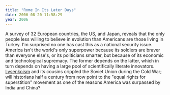 ```yaml
---
title: "Rome In Its Later Days"
date: 2006-08-20 11:58:29
year: 2006
---
```

A survey of 32 European countries, the US, and Japan, reveals that the only people less willing to believe in evolution than Americans are those living in Turkey.
I'm surprised no one has cast this as a national security issue. America isn't the world's only superpower because its soldiers are braver than everyone else's, or its politicians smarter, but because of its economic and technological supremacy. The former depends on the latter, which in turn depends on having a large pool of scientifically literate innovators.  <a href="http://en.wikipedia.org/wiki/Lysenkoism">Lysenkoism</a> and its cousins crippled the Soviet Union during the Cold War; will historians half a century from now point to the "equal rights for superstition" movement as one of the reasons America was surpassed by India and China?
